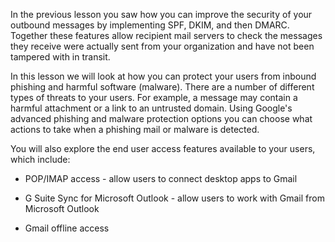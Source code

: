 In the previous lesson you saw how you can improve the security of your outbound messages by implementing SPF, DKIM, and then DMARC. Together these features allow recipient mail servers to check the messages they receive were actually sent from your organization and have not been tampered with in transit.

In this lesson we will look at how you can protect your users from inbound phishing and harmful software (malware). There are a number of different types of threats to your users. For example, a message may contain a harmful attachment or a link to an untrusted domain. Using Google's advanced phishing and malware protection options you can choose what actions to take when a phishing mail or malware is detected.

You will also explore the end user access features available to your users, which include:

-   POP/IMAP access - allow users to connect desktop apps to Gmail

-   G Suite Sync for Microsoft Outlook - allow users to work with Gmail from Microsoft Outlook

-   Gmail offline access

